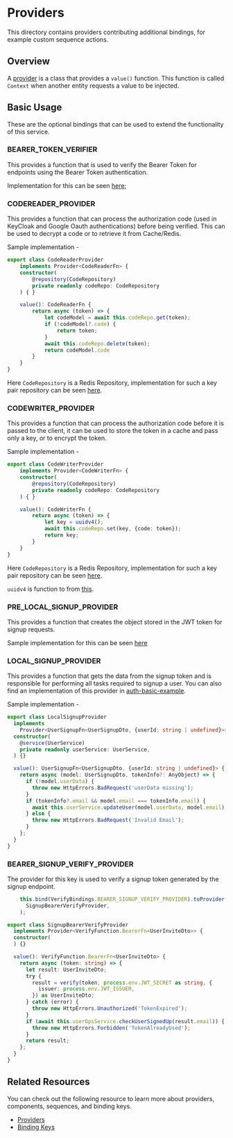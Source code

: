 # Providers

This directory contains providers contributing additional bindings, for example
custom sequence actions.

## Overview

A [provider](http://loopback.io/doc/en/lb4/Creating-components.html#providers)
is a class that provides a `value()` function. This function is called `Context`
when another entity requests a value to be injected.

## Basic Usage

These are the optional bindings that can be used to extend the functionality of this service.

### BEARER_TOKEN_VERIFIER

This provides a function that is used to verify the Bearer Token for endpoints using the Bearer Token authentication. 

Implementation for this can be seen [here](../modules/auth/providers/bearer-token-verify.provider.ts);

### CODEREADER_PROVIDER

This provides a function that can process the authorization code (used in KeyCloak and Google Oauth authentications) before being verified.
This can be used to decrypt a code or to retrieve it from Cache/Redis. 

Sample implementation - 

```ts
export class CodeReaderProvider
    implements Provider<CodeReaderFn> {
    constructor(
        @repository(CodeRepository)
        private readonly codeRepo: CodeRepository
    ) { }

    value(): CodeReaderFn {
        return async (token) => {
            let codeModel = await this.codeRepo.get(token);
            if (!codeModel?.code) {
                return token;
            }
            await this.codeRepo.delete(token);
            return codeModel.code
        }
    }
}
```
Here ```CodeRepository``` is a Redis Repository, implementation for such a key pair repository can be seen [here](https://loopback.io/doc/en/lb4/Repository.html#access-keyvalue-stores).


### CODEWRITER_PROVIDER

This provides a function that can process the authorization code before it is passed to the client, it can be used to store the token in a cache and pass only a key, or to encrypt the token.

Sample implementation - 

```ts
export class CodeWriterProvider
    implements Provider<CodeWriterFn> {
    constructor(
        @repository(CodeRepository)
        private readonly codeRepo: CodeRepository
    ) { }

    value(): CodeWriterFn {
        return async (token) => {
            let key = uuidv4();
            await this.codeRepo.set(key, {code: token});
            return key;
        }
    }
}
```
Here ```CodeRepository``` is a Redis Repository, implementation for such a key pair repository can be seen [here](https://loopback.io/doc/en/lb4/Repository.html#access-keyvalue-stores).

```uuidv4``` is function to from [this](https://www.npmjs.com/package/uuid).

### PRE_LOCAL_SIGNUP_PROVIDER

This provides a function that creates the object stored in the JWT token for signup requests.

Sample implementation for this can be seen [here](./local-presignup.provider.ts)

### LOCAL_SIGNUP_PROVIDER

This provides a function that gets the data from the signup token and is responsible for performing all tasks required to signup a user.
You can also find an implementation of this provider in [auth-basic-example](../../../../sandbox/auth-basic-example/).

Sample implementation - 

```ts
export class LocalSignupProvider
  implements
    Provider<UserSignupFn<UserSignupDto, {userId: string | undefined}>> {
  constructor(
    @service(UserService)
    private readonly userService: UserService,
  ) {}

  value(): UserSignupFn<UserSignupDto, {userId: string | undefined}> {
    return async (model: UserSignupDto, tokenInfo?: AnyObject) => {
      if (!model.userData) {
        throw new HttpErrors.BadRequest('userData missing');
      }
      if (tokenInfo?.email && model.email === tokenInfo.email) {
        await this.userService.updateUser(model.userData, model.email);
      } else {
        throw new HttpErrors.BadRequest('Invalid Email');
      }
    };
  }
}

```

### BEARER_SIGNUP_VERIFY_PROVIDER

The provider for this key is used to verify a signup token generated by the signup endpoint. 

```ts
    this.bind(VerifyBindings.BEARER_SIGNUP_VERIFY_PROVIDER).toProvider(
      SignupBearerVerifyProvider,
    );
```

```ts
export class SignupBearerVerifyProvider
  implements Provider<VerifyFunction.BearerFn<UserInviteDto>> {
  constructor(
  ) {}

  value(): VerifyFunction.BearerFn<UserInviteDto> {
    return async (token: string) => {
      let result: UserInviteDto;
      try {
        result = verify(token, process.env.JWT_SECRET as string, {
          issuer: process.env.JWT_ISSUER,
        }) as UserInviteDto;
      } catch (error) {
        throw new HttpErrors.Unauthorized('TokenExpired');
      }
      if (await this.userOpsService.checkUserSignedUp(result.email)) {
        throw new HttpErrors.Forbidden('TokenAlreadyUsed');
      }
      return result;
    };
  }
}
```

## Related Resources

You can check out the following resource to learn more about providers,
components, sequences, and binding keys.

- [Providers](http://loopback.io/doc/en/lb4/Creating-components.html#providers)
- [Binding Keys](http://loopback.io/doc/en/lb4/Decorators.html)
